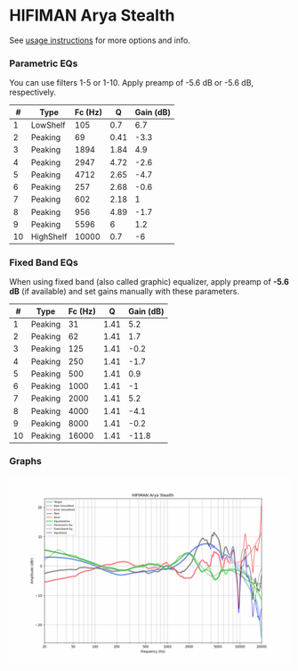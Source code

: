 # HIFIMAN Arya Stealth
See [usage instructions](https://github.com/jaakkopasanen/AutoEq#usage) for more options and info.

### Parametric EQs
You can use filters 1-5 or 1-10. Apply preamp of -5.6 dB or -5.6 dB, respectively.

|   # | Type      |   Fc (Hz) |    Q |   Gain (dB) |
|-----|-----------|-----------|------|-------------|
|   1 | LowShelf  |       105 | 0.7  |         6.7 |
|   2 | Peaking   |        69 | 0.41 |        -3.3 |
|   3 | Peaking   |      1894 | 1.84 |         4.9 |
|   4 | Peaking   |      2947 | 4.72 |        -2.6 |
|   5 | Peaking   |      4712 | 2.65 |        -4.7 |
|   6 | Peaking   |       257 | 2.68 |        -0.6 |
|   7 | Peaking   |       602 | 2.18 |         1   |
|   8 | Peaking   |       956 | 4.89 |        -1.7 |
|   9 | Peaking   |      5596 | 6    |         1.2 |
|  10 | HighShelf |     10000 | 0.7  |        -6   |

### Fixed Band EQs
When using fixed band (also called graphic) equalizer, apply preamp of **-5.6 dB** (if available) and set gains manually with these parameters.

|   # | Type    |   Fc (Hz) |    Q |   Gain (dB) |
|-----|---------|-----------|------|-------------|
|   1 | Peaking |        31 | 1.41 |         5.2 |
|   2 | Peaking |        62 | 1.41 |         1.7 |
|   3 | Peaking |       125 | 1.41 |        -0.2 |
|   4 | Peaking |       250 | 1.41 |        -1.7 |
|   5 | Peaking |       500 | 1.41 |         0.9 |
|   6 | Peaking |      1000 | 1.41 |        -1   |
|   7 | Peaking |      2000 | 1.41 |         5.2 |
|   8 | Peaking |      4000 | 1.41 |        -4.1 |
|   9 | Peaking |      8000 | 1.41 |        -0.2 |
|  10 | Peaking |     16000 | 1.41 |       -11.8 |

### Graphs
![](./HIFIMAN%20Arya%20Stealth.png)
